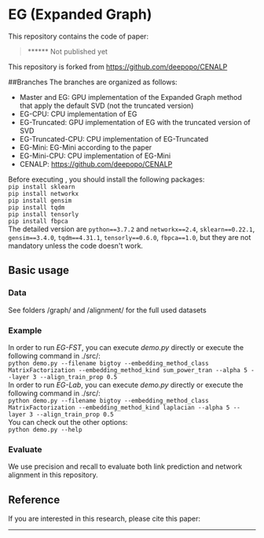 # EG (Expanded Graph)
This repository contains the code of paper:  
 >****** Not published yet   
 
This repository is forked from https://github.com/deepopo/CENALP

##Branches
The branches are organized as follows:
- Master and EG: GPU implementation of the Expanded Graph method that apply the default SVD (not the truncated version)
- EG-CPU: CPU implementation of EG 
- EG-Truncated: GPU implementation of EG with the truncated version of SVD
- EG-Truncated-CPU: CPU implementation of EG-Truncated
- EG-Mini: EG-Mini according to the paper
- EG-Mini-CPU: CPU implementation of EG-Mini
- CENALP: https://github.com/deepopo/CENALP


Before executing , you should install the following packages:  
``pip install sklearn``  
``pip install networkx``  
``pip install gensim``  
``pip install tqdm``  
``pip install tensorly``  
``pip install fbpca``  
The detailed version are ``python==3.7.2`` and ``networkx==2.4``, ``sklearn==0.22.1``, ``gensim==3.4.0``, ``tqdm==4.31.1``, ``tensorly==0.6.0``, ``fbpca==1.0``, but they are not mandatory unless the code doesn't work.  
## Basic usage  
### Data  
See folders /graph/ and /alignment/ for the full used datasets  

### Example  
In order to run *EG-FST*, you can execute *demo.py* directly or execute the following command in ./src/:  
``python demo.py --filename bigtoy --embedding_method_class MatrixFactorization --embedding_method_kind sum_power_tran --alpha 5 --layer 3 --align_train_prop 0.5``  
In order to run *EG-Lab*, you can execute *demo.py* directly or execute the following command in ./src/:  
``python demo.py --filename bigtoy --embedding_method_class MatrixFactorization --embedding_method_kind laplacian --alpha 5 --layer 3 --align_train_prop 0.5``  
You can check out the other options:  
``python demo.py --help``  

### Evaluate
We use precision and recall to evaluate both link prediction and network alignment in this repository.

## Reference  
If you are interested in this research, please cite this paper:  
*****